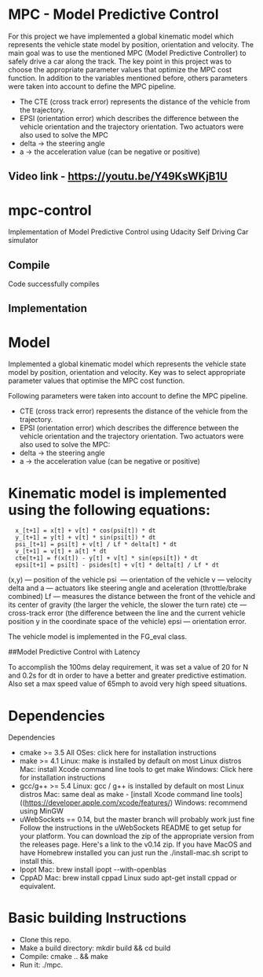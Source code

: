 # MPC - Model Predictive Control

For this project we have implemented a global kinematic model which represents the vehicle state model by position, orientation and velocity.
The main goal was to use the mentioned MPC (Model Predictive Controller) to safely drive a car along the track. The key point in this project was to choose the appropriate parameter values that optimize the MPC cost function.
In addition to the variables mentioned before, others parameters were taken into account to define the MPC pipeline.
* The CTE (cross track error) represents the distance of the vehicle from the trajectory.
* EPSI (orientation error) which describes the difference between the vehicle orientation and the trajectory orientation.
Two actuators were also used to solve the MPC
* delta -> the steering angle
* a -> the acceleration value (can be negative or positive)

## Video link - https://youtu.be/Y49KsWKjB1U

# mpc-control
Implementation of Model Predictive Control using Udacity Self Driving Car simulator

## Compile

Code successfully compiles

## Implementation

# Model

Implemented a global kinematic model which represents the vehicle state model by position, orientation and velocity.
Key was to select appropriate parameter values that optimise the MPC cost function.

Following parameters were taken into account to define the MPC pipeline.
* CTE (cross track error) represents the distance of the vehicle from the trajectory.
* EPSI (orientation error) which describes the difference between the vehicle orientation and the trajectory orientation.
Two actuators were also used to solve the MPC:
* delta -> the steering angle
* a -> the acceleration value (can be negative or positive)

# Kinematic model is implemented using the following equations:
  
      x_[t+1] = x[t] + v[t] * cos(psi[t]) * dt
      y_[t+1] = y[t] + v[t] * sin(psi[t]) * dt
      psi_[t+1] = psi[t] + v[t] / Lf * delta[t] * dt
      v_[t+1] = v[t] + a[t] * dt
      cte[t+1] = f(x[t]) - y[t] + v[t] * sin(epsi[t]) * dt
      epsi[t+1] = psi[t] - psides[t] + v[t] * delta[t] / Lf * dt

(x,y) —  position of the vehicle
psi  — orientation of the vehicle
v — velocity
delta and a — actuators like steering angle and aceleration (throttle/brake combined)
Lf — measures the distance between the front of the vehicle and its center of gravity (the larger the vehicle, the slower the turn rate)
cte — cross-track error (the difference between the line and the current vehicle position y in the coordinate space of the vehicle)
epsi —  orientation error. 

The vehicle model is implemented in the FG_eval class.

##Model Predictive Control with Latency

To accomplish the 100ms delay requirement, it was set a value of 20 for N and 0.2s for dt in order to have a better and greater predictive estimation. Also set a max speed value of 65mph to avoid very high speed situations.

# Dependencies

Dependencies

- cmake >= 3.5
  All OSes: click here for installation instructions
- make >= 4.1
  Linux: make is installed by default on most Linux distros
  Mac: install Xcode command line tools to get make
  Windows: Click here for installation instructions
- gcc/g++ >= 5.4
  Linux: gcc / g++ is installed by default on most Linux distros
  Mac: same deal as make - [install Xcode command line tools]((https://developer.apple.com/xcode/features/)
  Windows: recommend using MinGW
- uWebSockets == 0.14, but the master branch will probably work just fine
  Follow the instructions in the uWebSockets README to get setup for your platform. You can download the zip of the   appropriate version from the releases page. Here's a link to the v0.14 zip.
  If you have MacOS and have Homebrew installed you can just run the ./install-mac.sh script to install this.
- Ipopt
  Mac: brew install ipopt --with-openblas
- CppAD
  Mac: brew install cppad
  Linux sudo apt-get install cppad or equivalent.

# Basic building Instructions
- Clone this repo.
- Make a build directory: mkdir build && cd build
- Compile: cmake .. && make
- Run it: ./mpc.

